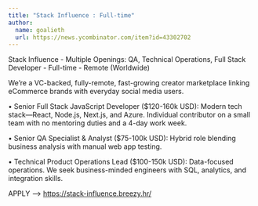 ```yaml
---
title: "Stack Influence : Full-time"
author:
  name: goalieth
  url: https://news.ycombinator.com/item?id=43302702
---
```

Stack Influence - Multiple Openings: QA, Technical Operations, Full Stack Developer - Full-time - Remote (Worldwide)

We’re a VC-backed, fully-remote, fast-growing creator marketplace linking eCommerce brands with everyday social media users.

• Senior Full Stack JavaScript Developer ($120-160k USD): Modern tech stack—React, Node.js, Next.js, and Azure. Individual contributor on a small team with no mentoring duties and a 4-day work week.

• Senior QA Specialist &amp; Analyst ($75-100k USD): Hybrid role blending business analysis with manual web app testing.

• Technical Product Operations Lead ($100-150k USD): Data-focused operations. We seek business-minded engineers with SQL, analytics, and integration skills.

APPLY –&gt; <a href="https:&#x2F;&#x2F;stack-influence.breezy.hr&#x2F;" rel="nofollow">https:&#x2F;&#x2F;stack-influence.breezy.hr&#x2F;</a>
<JobApplication />
